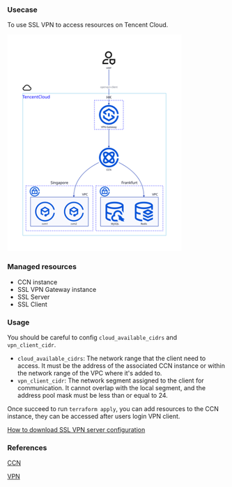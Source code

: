 ### Usecase
To use SSL VPN to access resources on Tencent Cloud.

<img src="./assets/image.svg" width="400">



### Managed resources
- CCN instance
- SSL VPN Gateway instance
- SSL Server
- SSL Client

### Usage
You should be careful to config `cloud_available_cidrs` and `vpn_client_cidr`. 

- `cloud_available_cidrs`: The network range that the client need to access. It must be the address of the associated CCN instance or within the network range of the VPC where it's added to.
- `vpn_client_cidr`: The network segment assigned to the client for communication. It cannot overlap with the local segment, and the address pool mask must be less than or equal to 24.

Once succeed to run `terraform apply`, you can add resources to the CCN instance, they can be accessed after users login VPN client.

[How to download SSL VPN server configuration](https://www.tencentcloud.com/zh/document/product/1037/47175)

### References
[CCN](https://www.tencentcloud.com/zh/document/product/1003)

[VPN](https://www.tencentcloud.com/document/product/1037)